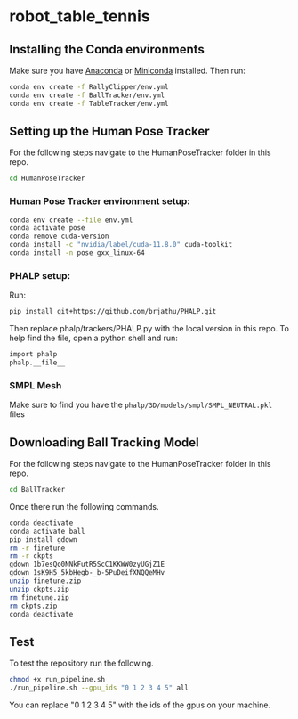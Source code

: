 # robot_table_tennis

## Installing the Conda environments

Make sure you have [Anaconda](https://www.anaconda.com/) or [Miniconda](https://docs.conda.io/en/latest/miniconda.html) installed. Then run:

```bash
conda env create -f RallyClipper/env.yml
conda env create -f BallTracker/env.yml
conda env create -f TableTracker/env.yml
```

## Setting up the Human Pose Tracker

For the following steps navigate to the HumanPoseTracker folder in this repo.
```bash
cd HumanPoseTracker
```

### Human Pose Tracker environment setup:

```bash
conda env create --file env.yml
conda activate pose
conda remove cuda-version
conda install -c "nvidia/label/cuda-11.8.0" cuda-toolkit
conda install -n pose gxx_linux-64
```

### PHALP setup:

Run:
```bash
pip install git+https://github.com/brjathu/PHALP.git
```
Then replace phalp/trackers/PHALP.py with the local version in this repo. To help find the file, open a python shell and run:
```bash
import phalp
phalp.__file__
```

### SMPL Mesh

Make sure to find you have the `phalp/3D/models/smpl/SMPL_NEUTRAL.pkl` files


## Downloading Ball Tracking Model
For the following steps navigate to the HumanPoseTracker folder in this repo.
```bash
cd BallTracker
```

Once there run the following commands.
```bash
conda deactivate
conda activate ball
pip install gdown
rm -r finetune
rm -r ckpts
gdown 1b7esQo0NNkFutR5ScC1KKWW0zyUGjZ1E
gdown 1sK9H5_5kbHegb-_b-5PuDeifXNQQeMHv
unzip finetune.zip
unzip ckpts.zip
rm finetune.zip
rm ckpts.zip
conda deactivate
```


## Test 

To test the repository run the following. 

```bash
chmod +x run_pipeline.sh
./run_pipeline.sh --gpu_ids "0 1 2 3 4 5" all
```

You can replace "0 1 2 3 4 5" with the ids of the gpus on your machine.